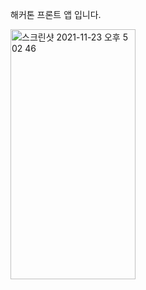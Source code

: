 해커톤 프론트 앱 입니다.

<img width="200" height="400" alt="스크린샷 2021-11-23 오후 5 02 46" src="https://user-images.githubusercontent.com/56404430/142988565-755312c8-26f5-410a-a9b3-123d30c3f0cd.png">
